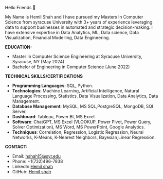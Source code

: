 Hello Friends 👋

My Name is Hemil Shah and I have pursued my Masters In Computer Science from syracuse University with 3+ years of experience leveraging data to support businesses in automated and strategic decision-making. I have extensive expertise in Data Analytics, ML, Data science, Data Visualization, Financial Modelling, Data Engineering.

**EDUCATION:**  
- Master In Computer Science Engineering at Syracuse University, Syracuse, NY (May 2024)
- Bachelor of Engineering in Computer Science (June 2022) <br>

**TECHNICAL SKILLS/CERTIFICATIONS**
- **Programming Languages**: SQL, Python.
- **Technologies**: Machine Learning, Artificial Intelligence, Natural Language Processing, Statistics, Data Visualization, Data Analytics, Data Management.
- **Database Management**: MySQL, MS SQL,PostgreSQL, MongoDB, SQl Server.
- **Dashboard**: Tableau, Power BI, MS Excel.
- **Software**: ChatGPT, MS Excel (VLOOKUP, Power Pivot, Power Query, Solver Optimization), MS Word, MS PowerPoint, Google Analytics.
- **Techniques**: Correlation, Regression, Logistic Regression, Neural Networks, K-Means, K-Nearest Neighbors, Bayesian,Linear Regression.

**CONTACT:**
- Email: hshah15@syr.edu 
- Phone: +1(732)496-7838 
- LinkedIn:[Hemil shah](https://www.linkedin.com/in/hemil-shah-683241165/)
- GitHub: [Hemil shah](https://github.com/hemilshah99316)
